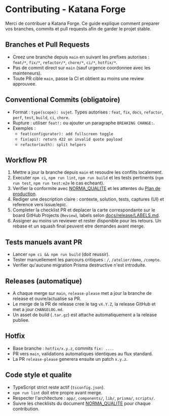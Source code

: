 # Contributing - Katana Forge

Merci de contribuer a Katana Forge. Ce guide explique comment preparer vos branches, commits et pull requests afin de garder le projet stable.

## Branches et Pull Requests
- Creez une branche depuis `main` en suivant les prefixes autorises : `feat/*`, `fix/*`, `refactor/*`, `chore/*`, `ci/*`, `hotfix/*`.
- Pas de commit direct sur `main` (sauf urgence coordonnee avec les mainteneurs).
- Toute PR cible `main`, passe la CI et obtient au moins une review approuvee.

## Conventional Commits (obligatoire)
- Format : `type(scope): sujet`. Types autorises : `feat`, `fix`, `docs`, `refactor`, `perf`, `test`, `build`, `ci`, `chore`.
- Rupture : utiliser `feat!:` ou ajouter un paragraphe `BREAKING CHANGE:`.
- Exemples :
  - `feat(configurator): add fullscreen toggle`
  - `fix(api): return 422 on invalid quote payload`
  - `refactor(auth): split helpers`

## Workflow PR
1. Mettre a jour la branche depuis `main` et resoudre les conflits localement.
2. Executer `npm ci`, `npm run lint`, `npm run build` et les tests pertinents (`npm run test`, `npm run test:e2e` le cas echeant).
3. Verifier la conformite avec [NORMA_QUALITE](docs/qa/NORMA_QUALITE.md) et les attentes du [Plan de production](docs/project/PLAN_DE_PRODUCTION.md).
4. Rediger une description claire : contexte, solution, tests, captures (UI) et reference vers issue/epic.
5. Completer la checklist PR et deplacer la carte correspondante sur le board GitHub Projects (`Review`), labels selon [docs/release/LABELS.md](docs/release/LABELS.md).
6. Assigner au moins un reviewer et rester disponible pour les retours. Un rebase et un squash final peuvent etre demandes avant merge.

## Tests manuels avant PR
- Lancer `npm ci && npm run build` (doit reussir).
- Tester manuellement les parcours critiques : `/`, `/atelier/demo`, `/compte`.
- Verifier qu'aucune migration Prisma destructive n'est introduite.

## Releases (automatique)
- A chaque merge sur `main`, `release-please` met a jour la branche de release et ouvre/actualise sa PR.
- Le merge de la PR de release cree le tag `vX.Y.Z`, la release GitHub et met a jour `CHANGELOG.md`.
- Un asset de build (`.tar.gz`) est attache automatiquement a la release publiee.

## Hotfix
- Base branche : `hotfix/x.y.z`, commits `fix: ...`.
- PR vers `main`, validations automatiques identiques au flux standard.
- La PR `release-please` generera ensuite un patch `x.y.z`.

## Code style et qualite
- TypeScript strict reste actif (`tsconfig.json`).
- `npm run lint` doit etre propre avant merge.
- Respecter l'architecture : `app/`, `components/`, `lib/`, `prisma/`, `scripts/`.
- Suivre les checklists du document [NORMA_QUALITE](docs/qa/NORMA_QUALITE.md) pour chaque contribution.

